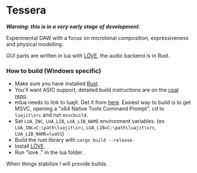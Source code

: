 # Tessera

***Warning: this is in a very early stage of development.***

Experimental DAW with a focus on microtonal composition, expressiveness and physical modelling.

GUI parts are written in lua with [LÖVE](https://love2d.org/), the audio backend is in Rust.

### How to build (Windows specific)
* Make sure you have installed [Rust](https://www.rust-lang.org/tools/install).
* You'll want ASIO support, detailed build instructions are on the [cpal repo](hhttps://github.com/RustAudio/cpal#asio-on-windows).
* mlua needs to link to luajit. Get it from [here](https://github.com/LuaJIT/LuaJIT/tree/v2.1). Easiest way to build is to get MSVC, opening a "x64 Native Tools Command Prompt", cd to `luajit\src` and run `msvcbuild`.
* Set `LUA_INC`, `LUA_LIB`, `LUA_LIB_NAME` environment variables. (ex. `LUA_INC=C:\path\luajit\src`, `LUA_LIB=C:\path\luajit\src`, `LUA_LIB_NAME=lua51`)
* Build the rust library with `cargo build --release`.
* Install [LÖVE](https://love2d.org/).
* Run "love ." in the lua folder.

When things stabilize I will provide builds.
